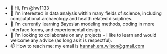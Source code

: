 - 👋 Hi, I’m @hw1133
- 👀 I’m interested in data analysis within many fields of science, including computational archaeology and health related disciplines.
- 🌱 I’m currently learning Bayesian modeling methods, coding in more interface forms, and experiemental design.
- 💞️ I’m looking to collaborate on any projects - I like to learn and would welcome any advice (as long as it is respectful).
- 📫 How to reach me: my email is hannah.em.wilson@gmail.com 

<!---
hw1133/hw1133 is a ✨ special ✨ repository because its `README.md` (this file) appears on your GitHub profile.
You can click the Preview link to take a look at your changes.
--->

